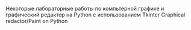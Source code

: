 Некоторые лабораторные работы по компьтерной графике и графический редактор на Python с использованием Tkinter
Graphical redactor/Paint on Python
